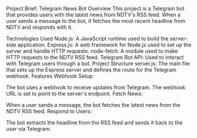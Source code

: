 Project Brief: Telegram News Bot
Overview
This project is a Telegram bot that provides users with the latest news from NDTV's RSS feed. When a user sends a message to the bot, it fetches the most recent headline from NDTV and responds with it.

Technologies Used
Node.js: A JavaScript runtime used to build the server-side application.
Express.js: A web framework for Node.js used to set up the server and handle HTTP requests.
node-fetch: A module used to make HTTP requests to the NDTV RSS feed.
Telegram Bot API: Used to interact with Telegram users through a bot.
Project Structure
server.js: The main file that sets up the Express server and defines the route for the Telegram webhook.
Features
Webhook Setup:

The bot uses a webhook to receive updates from Telegram. The webhook URL is set to point to the server's endpoint.
Fetch News:

When a user sends a message, the bot fetches the latest news from the NDTV RSS feed.
Respond to Users:

The bot extracts the headline from the RSS feed and sends it back to the user via Telegram.
